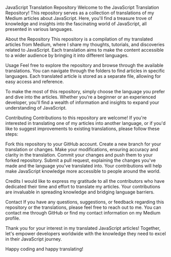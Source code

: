 JavaScript Translation Repository
Welcome to the JavaScript Translation Repository! This repository serves as a collection of translations of my Medium articles about JavaScript. Here, you'll find a treasure trove of knowledge and insights into the fascinating world of JavaScript, all presented in various languages.

About the Repository
This repository is a compilation of my translated articles from Medium, where I share my thoughts, tutorials, and discoveries related to JavaScript. Each translation aims to make the content accessible to a wider audience by bringing it into different languages.

Usage
Feel free to explore the repository and browse through the available translations. You can navigate through the folders to find articles in specific languages. Each translated article is stored as a separate file, allowing for easy access and reference.

To make the most of this repository, simply choose the language you prefer and dive into the articles. Whether you're a beginner or an experienced developer, you'll find a wealth of information and insights to expand your understanding of JavaScript.

Contributing
Contributions to this repository are welcome! If you're interested in translating one of my articles into another language, or if you'd like to suggest improvements to existing translations, please follow these steps:

Fork this repository to your GitHub account.
Create a new branch for your translation or changes.
Make your modifications, ensuring accuracy and clarity in the translation.
Commit your changes and push them to your forked repository.
Submit a pull request, explaining the changes you've made and the language you've translated into.
Your contributions will help make JavaScript knowledge more accessible to people around the world.

Credits
I would like to express my gratitude to all the contributors who have dedicated their time and effort to translate my articles. Your contributions are invaluable in spreading knowledge and bridging language barriers.

Contact
If you have any questions, suggestions, or feedback regarding this repository or the translations, please feel free to reach out to me. You can contact me through GitHub or find my contact information on my Medium profile.

Thank you for your interest in my translated JavaScript articles! Together, let's empower developers worldwide with the knowledge they need to excel in their JavaScript journey.

Happy coding and happy translating!
